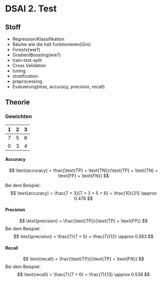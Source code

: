 # DSAI 2. Test

## Stoff

- Regression/Klassifikation
- Bäume wie die halt funktionieren(Gini)
- Forests(wie?)
- GradientBoosting(wie?)
- train-test-split
- Cross Validation
- tuning
- stratification
- preprocessing
- Evaluierung(mse, accuracy, precision, recall)

## Theorie

### Gewichten

| 1 | 2 | 3
| -- | - | -
| 7 | 5 | 6
| 0 | 3 | 4

#### Accuracy

$$
\text{accuracy} = \frac{\text{TP} + \text{TN}}{\text{TP} + \text{TN} + \text{FP} + \text{FN}}
$$

Bei dem Beispiel:
$$
\text{accuracy} = \frac{7 + 3}{7 + 3 + 5 + 6} = \frac{10}{21} \approx 0.476
$$

#### Precision

$$
\text{precision} = \frac{\text{TP}}{\text{TP} + \text{FP}}
$$
Bei dem Beispiel:
$$
\text{precision} = \frac{7}{7 + 5} = \frac{7}{12} \approx 0.583
$$

#### Recall

$$
\text{recall} = \frac{\text{TP}}{\text{TP} + \text{FN}}
$$
Bei dem Beispiel:
$$
\text{recall} = \frac{7}{7 + 6} = \frac{7}{13} \approx 0.538
$$
